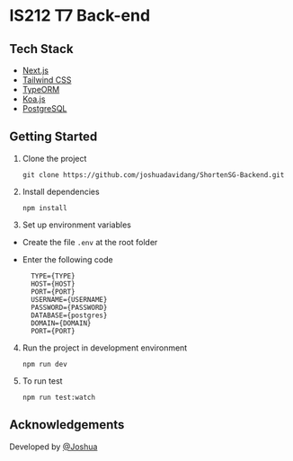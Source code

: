 # IS212 T7 Back-end

## Tech Stack

- [Next.js](https://nextjs.org)
- [Tailwind CSS](https://tailwindcss.com)
- [TypeORM](https://typeorm.io/)
- [Koa.js](https://koajs.com/)
- [PostgreSQL](https://www.postgresql.org/)

## Getting Started

1. Clone the project

   ```
   git clone https://github.com/joshuadavidang/ShortenSG-Backend.git
   ```

2. Install dependencies

   ```
   npm install
   ```

3. Set up environment variables

- Create the file `.env` at the root folder
- Enter the following code

  ```
    TYPE={TYPE}
    HOST={HOST}
    PORT={PORT}
    USERNAME={USERNAME}
    PASSWORD={PASSWORD}
    DATABASE={postgres}
    DOMAIN={DOMAIN}
    PORT={PORT}
  ```

4. Run the project in development environment

   ```
   npm run dev
   ```

5. To run test

   ```
   npm run test:watch
   ```

## Acknowledgements

Developed by [@Joshua](https://www.linkedin.com/in/joshuadavidang/)
